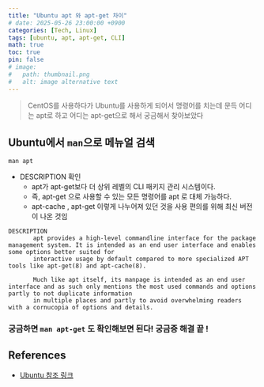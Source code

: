 ```yaml
---
title: "Ubuntu apt 와 apt-get 차이"
# date: 2025-05-26 23:00:00 +0900
categories: [Tech, Linux]
tags: [ubuntu, apt, apt-get, CLI]
math: true
toc: true
pin: false
# image:
#   path: thumbnail.png
#   alt: image alternative text
---
```


> CentOS를 사용하다가 Ubuntu를 사용하게 되어서 명령어를 치는데 문득 어디는 apt로 하고 어디는 apt-get으로 해서 궁금해서 찾아보았다


## Ubuntu에서 `man`으로 메뉴얼 검색
```
man apt
```

- DESCRIPTION 확인
    - apt가 apt-get보다 더 상위 레벨의 CLI 패키지 관리 시스템이다.
    - 즉, apt-get 으로 사용할 수 있는 모든 명령어를 apt 로 대체 가능하다.
    - apt-cache , apt-get 이렇게 나누어져 있던 것을 사용 편의를 위해 최신 버전이 나온 것임

```
DESCRIPTION
       apt provides a high-level commandline interface for the package management system. It is intended as an end user interface and enables some options better suited for
       interactive usage by default compared to more specialized APT tools like apt-get(8) and apt-cache(8).

       Much like apt itself, its manpage is intended as an end user interface and as such only mentions the most used commands and options partly to not duplicate information
       in multiple places and partly to avoid overwhelming readers with a cornucopia of options and details.
```

### 궁금하면 `man apt-get` 도 확인해보면 된다! **궁금증 해결 끝 !** 

## References
- [Ubuntu 참조 링크](https://manpages.ubuntu.com/)